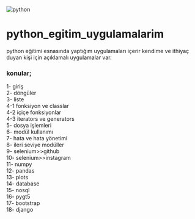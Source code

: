 ![python](https://bilgeis.net/assets/images/product/product/python-programlama---1.jpg)

# python_egitim_uygulamalarim
python eğitimi esnasında yaptığım uygulamaları içerir kendime ve ithiyaç duyan kişi için açıklamalı uygulamalar var.


### konular;
  1- giriş <br/>
  2- döngüler <br/>
  3- liste <br/>
  4-1 fonksiyon ve classlar <br/>
  4-2 içiçe fonksiyonlar <br/>
  4-3 iterators ve  generators <br/>
  5- dosya işlemleri <br/>
  6- modül kullanımı <br/>
  7- hata ve hata yönetimi <br/>
  8- ileri seviye modüller <br/>
  9- selenium>>github <br/>
  10- selenium>>instagram <br/>
  11- numpy <br/>
  12- pandas <br/>
  13- plots <br/>
  14- database <br/>
  15- nosql <br/>
  16- pygt5 <br/>
  17- bootstrap <br/>
  18- django 
  
  
